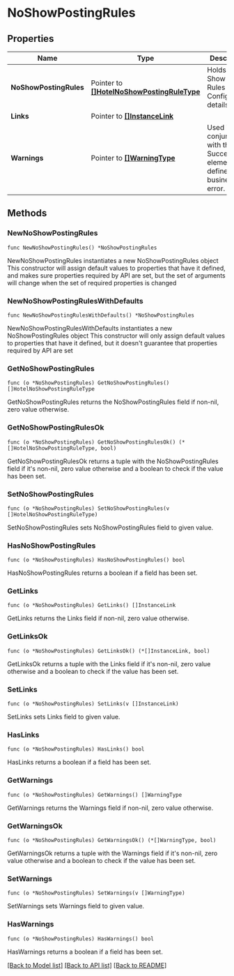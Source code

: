 # NoShowPostingRules

## Properties

Name | Type | Description | Notes
------------ | ------------- | ------------- | -------------
**NoShowPostingRules** | Pointer to [**[]HotelNoShowPostingRuleType**](HotelNoShowPostingRuleType.md) | Holds No Show Posting Rules Configuration details. | [optional] 
**Links** | Pointer to [**[]InstanceLink**](InstanceLink.md) |  | [optional] 
**Warnings** | Pointer to [**[]WarningType**](WarningType.md) | Used in conjunction with the Success element to define a business error. | [optional] 

## Methods

### NewNoShowPostingRules

`func NewNoShowPostingRules() *NoShowPostingRules`

NewNoShowPostingRules instantiates a new NoShowPostingRules object
This constructor will assign default values to properties that have it defined,
and makes sure properties required by API are set, but the set of arguments
will change when the set of required properties is changed

### NewNoShowPostingRulesWithDefaults

`func NewNoShowPostingRulesWithDefaults() *NoShowPostingRules`

NewNoShowPostingRulesWithDefaults instantiates a new NoShowPostingRules object
This constructor will only assign default values to properties that have it defined,
but it doesn't guarantee that properties required by API are set

### GetNoShowPostingRules

`func (o *NoShowPostingRules) GetNoShowPostingRules() []HotelNoShowPostingRuleType`

GetNoShowPostingRules returns the NoShowPostingRules field if non-nil, zero value otherwise.

### GetNoShowPostingRulesOk

`func (o *NoShowPostingRules) GetNoShowPostingRulesOk() (*[]HotelNoShowPostingRuleType, bool)`

GetNoShowPostingRulesOk returns a tuple with the NoShowPostingRules field if it's non-nil, zero value otherwise
and a boolean to check if the value has been set.

### SetNoShowPostingRules

`func (o *NoShowPostingRules) SetNoShowPostingRules(v []HotelNoShowPostingRuleType)`

SetNoShowPostingRules sets NoShowPostingRules field to given value.

### HasNoShowPostingRules

`func (o *NoShowPostingRules) HasNoShowPostingRules() bool`

HasNoShowPostingRules returns a boolean if a field has been set.

### GetLinks

`func (o *NoShowPostingRules) GetLinks() []InstanceLink`

GetLinks returns the Links field if non-nil, zero value otherwise.

### GetLinksOk

`func (o *NoShowPostingRules) GetLinksOk() (*[]InstanceLink, bool)`

GetLinksOk returns a tuple with the Links field if it's non-nil, zero value otherwise
and a boolean to check if the value has been set.

### SetLinks

`func (o *NoShowPostingRules) SetLinks(v []InstanceLink)`

SetLinks sets Links field to given value.

### HasLinks

`func (o *NoShowPostingRules) HasLinks() bool`

HasLinks returns a boolean if a field has been set.

### GetWarnings

`func (o *NoShowPostingRules) GetWarnings() []WarningType`

GetWarnings returns the Warnings field if non-nil, zero value otherwise.

### GetWarningsOk

`func (o *NoShowPostingRules) GetWarningsOk() (*[]WarningType, bool)`

GetWarningsOk returns a tuple with the Warnings field if it's non-nil, zero value otherwise
and a boolean to check if the value has been set.

### SetWarnings

`func (o *NoShowPostingRules) SetWarnings(v []WarningType)`

SetWarnings sets Warnings field to given value.

### HasWarnings

`func (o *NoShowPostingRules) HasWarnings() bool`

HasWarnings returns a boolean if a field has been set.


[[Back to Model list]](../README.md#documentation-for-models) [[Back to API list]](../README.md#documentation-for-api-endpoints) [[Back to README]](../README.md)


